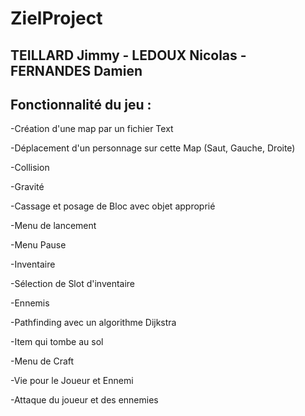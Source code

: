 # ZielProject
## TEILLARD Jimmy - LEDOUX Nicolas - FERNANDES Damien

## Fonctionnalité du jeu :
-Création d'une map par un fichier Text

-Déplacement d'un personnage sur cette Map (Saut, Gauche, Droite)

-Collision 

-Gravité

-Cassage et posage de Bloc avec objet approprié

-Menu de lancement

-Menu Pause

-Inventaire

-Sélection de Slot d'inventaire

-Ennemis

-Pathfinding avec un algorithme Dijkstra

-Item qui tombe au sol

-Menu de Craft

-Vie pour le Joueur et Ennemi

-Attaque du joueur et des ennemies
